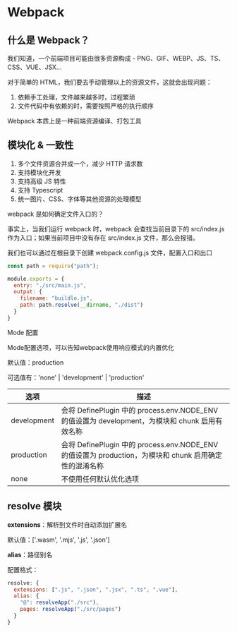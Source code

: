 # Webpack

## 什么是 Webpack？

我们知道，一个前端项目可能由很多资源构成 - PNG、GIF、WEBP、JS、TS、CSS、VUE、JSX...

对于简单的 HTML，我们要去手动管理以上的资源文件，这就会出现问题：

1. 依赖手工处理，文件越来越多时，过程繁琐
2. 文件代码中有依赖的时，需要按照严格的执行顺序

Webpack 本质上是一种前端资源编译、打包工具

## 模块化 & 一致性

1. 多个文件资源合并成一个，减少 HTTP 请求数
2. 支持模块化开发
3. 支持高级 JS 特性
4. 支持 Typescript
5. 统一图片、CSS、字体等其他资源的处理模型


webpack 是如何确定文件入口的？

事实上，当我们运行 webpack 时，webpack 会查找当前目录下的 src/index.js 作为入口；如果当前项目中没有存在 src/index.js 文件，那么会报错。

我们也可以通过在根目录下创建 webpack.config.js 文件，配置入口和出口

```JavaScript
const path = require("path");

module.exports = {
  entry: "./src/main.js",
  output: {
    filename: "buildle.js",
    path: path.resolve(__dirname, "./dist")
  }
}
```

Mode 配置

Mode配置选项，可以告知webpack使用响应模式的内置优化

默认值：production

可选值有：'none' | 'development' | 'production'

| 选项   | 描述   |
|--------|--------|
| development | 会将 DefinePlugin 中的 process.env.NODE_ENV 的值设置为 development，为模块和 chunk 启用有效名称 |
| production | 会将 DefinePlugin 中的 process.env.NODE_ENV 的值设置为 production，为模块和 chunk 启用确定性的混淆名称 |
| none | 不使用任何默认优化选项 |


## resolve 模块

**extensions**：解析到文件时自动添加扩展名

默认值：['.wasm', '.mjs', '.js', '.json']

**alias**：路径别名

配置格式：

```JavaScript
resolve: {
  extensions: [".js", ".json", ".jsx", ".ts", ".vue"],
  alias: {
    "@": resolveApp("./src"),
    pages: resolveApp("./src/pages")
  }
}
```